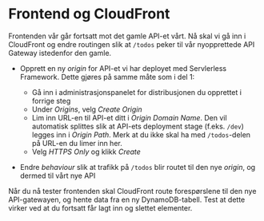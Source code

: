 # Frontend og CloudFront

Frontenden vår går fortsatt mot det gamle API-et vårt. Nå skal vi gå inn i CloudFront og endre routingen slik at `/todos` peker til vår nyopprettede API Gateway istedenfor den gamle.


- Opprett en ny *origin* for API-et vi har deployet med Servlerless Framework. Dette gjøres på samme måte som i del 1:
	- Gå inn i administrasjonspanelet for distribusjonen du opprettet i forrige steg
	- Under _Origins_, velg _Create Origin_
	- Lim inn URL-en til API-et ditt i _Origin Domain Name_. Den vil automatisk splittes slik at API-ets deployment stage (f.eks. `/dev`) legges inn i _Origin Path_. Merk at du ikke skal ha med `/todos`-delen på URL-en du limer inn her.
	- Velg _HTTPS Only_ og klikk _Create_

- Endre *behaviour* slik at trafikk på `/todos` blir routet til den nye *origin*, og dermed til vårt nye API

Når du nå tester frontenden skal CloudFront route forespørslene til den nye API-gatewayen, og hente data fra en ny DynamoDB-tabell. Test at dette virker ved at du fortsatt får lagt inn og slettet elementer.